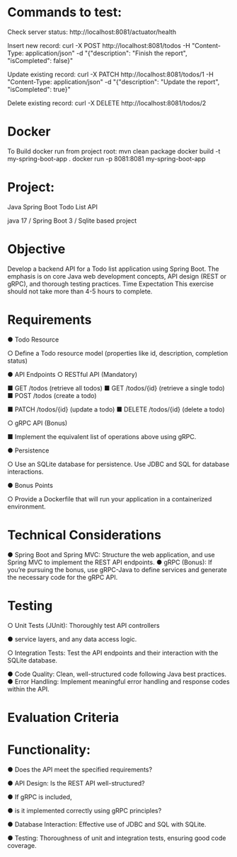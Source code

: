 # Commands to test:

Check server status:
http://localhost:8081/actuator/health

Insert new record:
curl -X POST http://localhost:8081/todos -H "Content-Type: application/json" -d "{\"description\": \"Finish the report\", \"isCompleted\": false}"

Update existing record:
curl -X PATCH http://localhost:8081/todos/1 -H "Content-Type: application/json" -d "{\"description\": \"Update the report\", \"isCompleted\": true}"

Delete existing record:
curl -X DELETE http://localhost:8081/todos/2

# Docker
To Build docker run from project root:
mvn clean package
docker build -t my-spring-boot-app .
docker run -p 8081:8081 my-spring-boot-app


# Project: 
Java Spring Boot Todo List API

java 17 / Spring Boot 3 / Sqlite based project
# Objective
Develop a backend API for a Todo list application using Spring Boot. The emphasis is on core Java web development concepts, API design (REST or gRPC), and thorough testing practices.
Time Expectation
This exercise should not take more than 4-5 hours to complete.

# Requirements
● Todo Resource

○ Define a Todo resource model (properties like id, description, completion status)

● API Endpoints ○ RESTful API (Mandatory)

■ GET /todos (retrieve all todos) ■ GET /todos/{id} (retrieve a single todo) ■ POST /todos (create a todo)

■ PATCH /todos/{id} (update a todo) ■ DELETE /todos/{id} (delete a todo)

○ gRPC API (Bonus)

■ Implement the equivalent list of operations above using gRPC.

● Persistence

○ Use an SQLite database for persistence. Use JDBC and SQL for database interactions.

● Bonus Points

○ Provide a Dockerfile that will run your application in a containerized environment.

# Technical Considerations
● Spring Boot and Spring MVC: Structure the web application, and use Spring MVC to implement the REST API endpoints. ● gRPC (Bonus): If you’re pursuing the bonus, use gRPC-Java to define services and generate the necessary code for the gRPC API.

# Testing

○ Unit Tests (JUnit): Thoroughly test API controllers

● service layers, and any data access logic. 

○ Integration Tests: Test the API endpoints and their interaction with the SQLite database. 

● Code Quality: Clean, well-structured code following Java best practices. ● Error Handling: Implement meaningful error handling and response codes within the API.

# Evaluation Criteria

# Functionality: 
● Does the API meet the specified requirements? 

● API Design: Is the REST API well-structured?

● If gRPC is included,

● is it implemented correctly using gRPC principles? 

● Database Interaction: Effective use of JDBC and SQL with SQLite. 

● Testing: Thoroughness of unit and integration tests, ensuring good code coverage.
